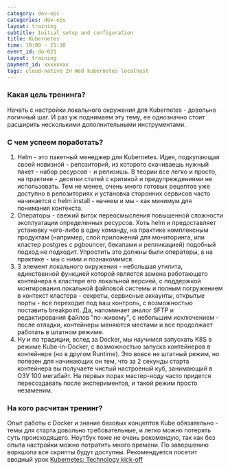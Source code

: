 ```yaml
---
category: dev-ops
categories: dev-ops
layout: training
subtitle: Initial setup and configuration
title: Kubernetes
time: 19:00 - 21:30
event_id: do-021
layout: training
payment_id: xxxxxxxx
tags: cloud-native 2H Wed kubernetes localhost
---
```

### Какая цель тренинга?
Начать с настройки локального окружения для Kubernetes - довольно логичный шаг. И раз уж поднимаем эту тему, ее однозначно стоит расширить несколькими дополнительными инструментами. 

### С чем успеем поработать?
1. Helm - это пакетный менеджер для Kubernetes. Идея, подкупающая своей новизной - репозиторий, из которого скачиваешь нужный пакет - набор ресурсов - и релизишь. В теории все легко и просто, на практике - десятки статей с критикой и предупреждениями не использовать. Тем не менее, очень много готовых рецептов уже доступно в репозиториях и установка сторонних сервисов часто начинается с helm install - начнем и мы - как минимум для понимания контекста. 
2. Операторы - свежий виток переосмысления повышенной сложности эксплуатации определенных ресурсов. Хоть helm и предоставляет установку чего-либо в одну команду, на практике комплексным продуктам (например, слой приложений для мониторинга, или кластер postgres с pgbouncer, бекапами и репликацией) подобный подход не подходит. Упростить это должны были операторы, а на практике - мы с ними и познакомимся.
3. 3 элемент локального окружения - небольшая утилита, единственной функцией которой является замена работающего контейнера в кластере его локальной версией, с поддержкой монтирования локальной файловой системы и полным погружением в контекст кластера - секреты, сервисные аккаунты, открытые порты - все переходит под ваш контроль, с возможностью поставить breakpoint. Да, напоминает аналог SFTP и редактирования файлов "по-живому", с небольшим исключением - после отладки, контейнеры меняются местами и все продолжает работать в штатном режиме.
4. Ну и по традиции, вслед за Docker, мы научимся запускать K8S в режиме Kube-in-Docker, с возможностью запуска контейнеров в контейнере (но в другом Runtime). Это вовсе не штатный режим, но полезен для начинающих он тем, что за 2 секунды старта контейнера вы получаете чистый настроеный куб, занимающий в ОЗУ 100 мегабайт. На первых порах мастер-ноду часто придется пересоздавать после экспериментов, и такой режим просто незаменим.

### На кого расчитан тренинг?
Опыт работы с Docker и знание базовых концептов Kube обязательно - темы для старта довольно требовательные, и легко можно потерять суть происходящего. Ноутбук тоже не очень рекомендую, так как без опыта настройки можно потратить много времени. По завершению воркшопа все скрипты будут доступны.
Рекомендуется посетит вводный урок [Kubernetes: Technology kick-off](/kubernetes-technology-intro/)
